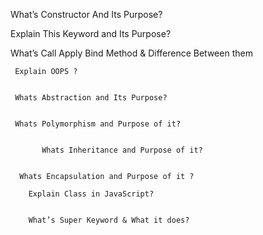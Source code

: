   What’s Constructor And Its Purpose?


  Explain This Keyword and Its Purpose?
   

   What’s Call Apply Bind Method & Difference Between them
   

     Explain OOPS ? 
        

     Whats Abstraction and Its Purpose?
      
        
     Whats Polymorphism and Purpose of it?
       

           Whats Inheritance and Purpose of it?
           
        
      Whats Encapsulation and Purpose of it ?
        
        Explain Class in JavaScript?
       

        What’s Super Keyword & What it does?
       